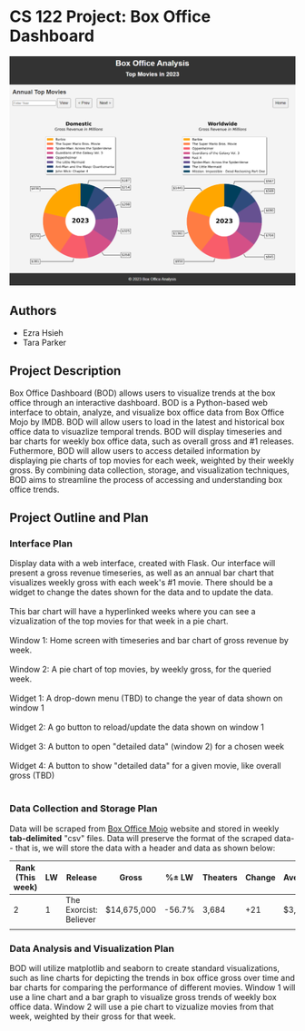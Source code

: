 # CS 122 Project: Box Office Dashboard
![Piechart Screenshot](PieScreenshot.png)

## Authors

- Ezra Hsieh
- Tara Parker

## Project Description

Box Office Dashboard (BOD) allows users to visualize trends at the box office through an interactive dashboard. BOD is a Python-based web interface to obtain, analyze, and visualize box office data from Box Office Mojo by IMDB. BOD will allow users to load in the latest and historical box office data to visuazlize temporal trends. BOD will display timeseries and bar charts for weekly box office data, such as overall gross and #1 releases. Futhermore, BOD will allow users to access detailed information by displaying pie charts of top movies for each week, weighted by their weekly gross. By combining data collection, storage, and visualization techniques, BOD aims to streamline the process of accessing and understanding box office trends.

## Project Outline and Plan

### Interface Plan

Display data with a web interface, created with Flask. Our interface will present a gross revenue timeseries, as well as an annual bar chart that visualizes weekly gross with each week's #1 movie. There should be a widget to change the dates shown for the data and to update the data.<br><br>
This bar chart will have a hyperlinked weeks where you can see a vizualization of the top movies for that week in a pie chart.  <br><br>
Window 1: Home screen with timeseries and bar chart of gross revenue by week.<br><br>
Window 2: A pie chart of top movies, by weekly gross, for the queried week.<br><br>
Widget 1: A drop-down menu (TBD) to change the year of data shown on window 1<br><br>
Widget 2: A go button to reload/update the data shown on window 1<br><br>
Widget 3: A button to open "detailed data" (window 2) for a chosen week<br><br>
Widget 4: A button to show "detailed data" for a given movie, like overall gross (TBD)<br><br>

### Data Collection and Storage Plan

Data will be scraped from [Box Office Mojo](https://www.boxofficemojo.com/date/) website and stored in weekly **tab-delimited** "csv" files.
Data will preserve the format of the scraped data-- that is, we will store the data with a header and data as shown below:

| Rank (This week) | LW  | Release                | Gross       | %± LW  | Theaters | Change | Average | Total Gross | Weeks | Distributor        |
| ---------------- | --- | ---------------------- | ----------- | ------ | -------- | ------ | ------- | ----------- | ----- | ------------------ |
| 2                | 1   | The Exorcist: Believer | $14,675,000 | -56.7% | 3,684    | +21    | $3,983  | $48,601,950 | 2     | Universal Pictures |
|                  |     |                        |             |        |          |        |         |             |       |                    |

### Data Analysis and Visualization Plan

BOD will utilize matplotlib and seaborn to create standard visualizations, such as line charts for depicting the trends in box office gross over time and bar charts for comparing the performance of different movies.
Window 1 will use a line chart and a bar graph to visualize gross trends of weekly box office data. Window 2 will use a pie chart to vizualize movies from that week, weighted by their gross for that week.

<!-- Other analysis and visualization plan if we have the time:
Comparative Analysis: BOD will visualize key metrics between different movies to facilitate a straightforward understanding of their relative performance. This will involve creating side-by-side bar charts or tables that highlight the differences in metrics such as total gross or average weekly gross between selected movies. -->
